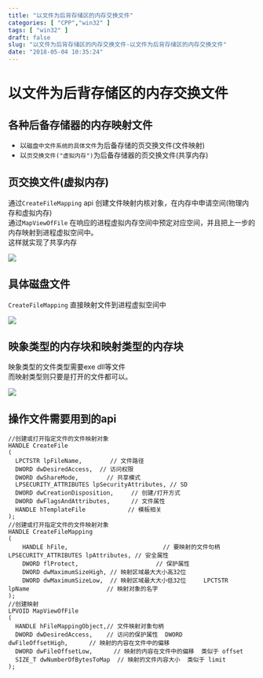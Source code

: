 ```yaml
---
title: "以文件为后背存储区的内存交换文件"
categories: [ "CPP","win32" ]
tags: [ "win32" ]
draft: false
slug: "以文件为后背存储区的内存交换文件-以文件为后背存储区的内存交换文件"
date: "2018-05-04 10:35:24"
---
```




# 以文件为后背存储区的内存交换文件

## 各种后备存储器的内存映射文件

  * 以`磁盘中文件系统的具体文件`为后备存储的页交换文件(文件映射)
  * 以`页交换文件("虚拟内存")`为后备存储器的页交换文件(共享内存)

## 页交换文件(虚拟内存)

通过`CreateFileMapping` api 创建文件映射内核对象，在内存中申请空间(物理内存和虚拟内存)  
通过`MapViewOfFile` 在响应的进程虚拟内存空间中预定对应空间，并且把上一步的内存映射到进程虚拟空间中。  
这样就实现了共享内存

![][1] 

## 具体磁盘文件

`CreateFileMapping` 直接映射文件到进程虚拟空间中

![][2] 

## 映象类型的内存块和映射类型的内存块

映象类型的文件类型需要exe dll等文件  
而映射类型则只要是打开的文件都可以。

![][3] 

## 操作文件需要用到的api

    //创建或打开指定文件的文件映射对象
    HANDLE CreateFile
    (
      LPCTSTR lpFileName,        // 文件路径
      DWORD dwDesiredAccess,  // 访问权限
      DWORD dwShareMode,        // 共享模式
      LPSECURITY_ATTRIBUTES lpSecurityAttributes, // SD
      DWORD dwCreationDisposition,     // 创建/打开方式
      DWORD dwFlagsAndAttributes,      // 文件属性
      HANDLE hTemplateFile            // 模板相关
    );
    //创建或打开指定文件的文件映射对象
    HANDLE CreateFileMapping
    (
        HANDLE hFile,                           // 要映射的文件句柄    LPSECURITY_ATTRIBUTES lpAttributes, // 安全属性
        DWORD flProtect,                      // 保护属性
        DWORD dwMaximumSizeHigh, // 映射区域最大大小高32位
        DWORD dwMaximumSizeLow,  // 映射区域最大大小低32位     LPCTSTR lpName                      // 映射对象的名字
    );
    //创建映射
    LPVOID MapViewOfFile
    (
      HANDLE hFileMappingObject,// 文件映射对象句柄
      DWORD dwDesiredAccess,    // 访问的保护属性  DWORD dwFileOffsetHigh,      // 映射的内容在文件中的偏移
      DWORD dwFileOffsetLow,      // 映射的内容在文件中的偏移  类似于 offset
      SIZE_T dwNumberOfBytesToMap  // 映射的文件内容大小  类似于 limit
    );

 [1]: /uploads/oss/2018-05-04-15253995901307.jpg ""
 [2]: /uploads/oss/2018-05-04-15253995645563.jpg ""
 [3]: /uploads/oss/2018-05-04-15254000821442.jpg ""